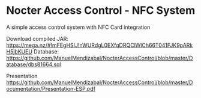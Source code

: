 # Nocter Access Control - NFC System
A simple access control system with NFC Card integration

Download compiled JAR: https://mega.nz/#!mFEgHSIJ!nWURdgL0EXfqDRQClWlCh66T041FJK9pARkH5jbKUEU
Database: https://github.com/ManuelMendizabal/NocterAccessControl/blob/master/Database/dbs81664.sql


Presentation
https://github.com/ManuelMendizabal/NocterAccessControl/blob/master/Documentation/Presentation-ESP.pdf

